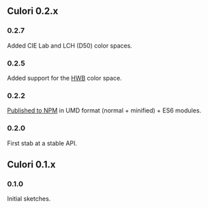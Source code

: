 ## Culori 0.2.x

### 0.2.7

Added CIE Lab and LCH (D50) color spaces.

### 0.2.5

Added support for the [HWB](https://drafts.csswg.org/css-color/#the-hwb-notation) color space.

### 0.2.2

[Published to NPM](https://npmjs.org/package/culori) in UMD format (normal + minified) + ES6 modules.

### 0.2.0

First stab at a stable API.

## Culori 0.1.x

### 0.1.0

Initial sketches.